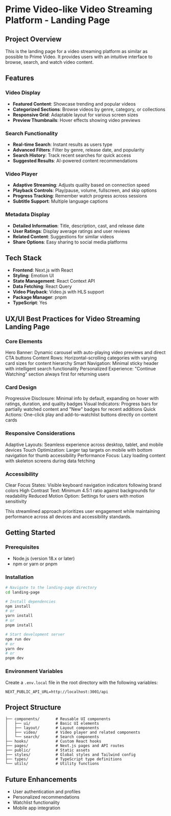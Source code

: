 # Prime Video-like Video Streaming Platform - Landing Page

## Project Overview
This is the landing page for a video streaming platform as similar as possible to Prime Video. It provides users with an intuitive interface to browse, search, and watch video content.

## Features

### Video Display
- **Featured Content**: Showcase trending and popular videos
- **Categorized Sections**: Browse videos by genre, category, or collections
- **Responsive Grid**: Adaptable layout for various screen sizes
- **Preview Thumbnails**: Hover effects showing video previews

### Search Functionality
- **Real-time Search**: Instant results as users type
- **Advanced Filters**: Filter by genre, release date, and popularity
- **Search History**: Track recent searches for quick access
- **Suggested Results**: AI-powered content recommendations

### Video Player
- **Adaptive Streaming**: Adjusts quality based on connection speed
- **Playback Controls**: Play/pause, volume, fullscreen, and skip options
- **Progress Tracking**: Remember watch progress across sessions
- **Subtitle Support**: Multiple language captions

### Metadata Display
- **Detailed Information**: Title, description, cast, and release date
- **User Ratings**: Display average ratings and user reviews
- **Related Content**: Suggestions for similar videos
- **Share Options**: Easy sharing to social media platforms

## Tech Stack
- **Frontend**: Next.js with React
- **Styling**: Emotion UI
- **State Management**: React Context API
- **Data Fetching**: React Query
- **Video Playback**: Video.js with HLS support
- **Package Manager**: pnpm
- **TypeScript**: Yes

## UX/UI Best Practices for Video Streaming Landing Page
### Core Elements
Hero Banner: Dynamic carousel with auto-playing video previews and direct CTA buttons
Content Rows: Horizontal-scrolling categories with varying card sizes for content hierarchy
Smart Navigation: Minimal sticky header with intelligent search functionality
Personalized Experience: "Continue Watching" section always first for returning users

### Card Design
Progressive Disclosure: Minimal info by default, expanding on hover with ratings, duration, and quality badges
Visual Indicators: Progress bars for partially watched content and "New" badges for recent additions
Quick Actions: One-click play and add-to-watchlist buttons directly on content cards

### Responsive Considerations
Adaptive Layouts: Seamless experience across desktop, tablet, and mobile devices
Touch Optimization: Larger tap targets on mobile with bottom navigation for thumb accessibility
Performance Focus: Lazy loading content with skeleton screens during data fetching

### Accessibility
Clear Focus States: Visible keyboard navigation indicators following brand colors
High Contrast Text: Minimum 4.5:1 ratio against backgrounds for readability
Reduced Motion Option: Settings for users with motion sensitivity

This streamlined approach prioritizes user engagement while maintaining performance across all devices and accessibility standards.

## Getting Started

### Prerequisites
- Node.js (version 18.x or later)
- npm or yarn or pnpm

### Installation
```bash
# Navigate to the landing-page directory
cd landing-page

# Install dependencies
npm install
# or
yarn install
# or
pnpm install

# Start development server
npm run dev
# or
yarn dev
# or
pnpm dev
``` 

### Environment Variables
Create a `.env.local` file in the root directory with the following variables:
```
NEXT_PUBLIC_API_URL=http://localhost:3001/api
```

## Project Structure
```
├── components/       # Reusable UI components
│   ├── ui/           # Basic UI elements
│   ├── layout/       # Layout components
│   ├── video/        # Video player and related components
│   └── search/       # Search components
├── hooks/            # Custom React hooks
├── pages/            # Next.js pages and API routes
├── public/           # Static assets
├── styles/           # Global styles and Tailwind config
├── types/            # TypeScript type definitions
└── utils/            # Utility functions
```

## Future Enhancements
- User authentication and profiles
- Personalized recommendations
- Watchlist functionality
- Mobile app integration
